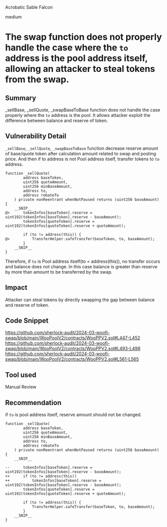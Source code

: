 Acrobatic Sable Falcon

medium

# The swap function does not properly handle the case where the `to` address is the pool address itself, allowing an attacker to steal tokens from the swap.

## Summary
_sellBase, _sellQuote, _swapBaseToBase function does not handle the case properly where the `to` address is the pool.
It allows attacker exploit the difference between balance and reserve of token. 

## Vulnerability Detail
`_sellBase`, `_sellQuote`, `_swapBaseToBase` function decrease reserve amount of base/quote token after calculation amount related to swap and posting price.
And then if to address is not Pool address itself, transfer tokens to `to` address.
```solidity
function _sellQuote(
        address baseToken,
        uint256 quoteAmount,
        uint256 minBaseAmount,
        address to,
        address rebateTo
    ) private nonReentrant whenNotPaused returns (uint256 baseAmount) {
    __SNIP__
@>      tokenInfos[baseToken].reserve = uint192(tokenInfos[baseToken].reserve - baseAmount); 
        tokenInfos[quoteToken].reserve = uint192(tokenInfos[quoteToken].reserve + quoteAmount);

        if (to != address(this)) {
@>          TransferHelper.safeTransfer(baseToken, to, baseAmount);
        }
    __SNIP__
}
```
Therefore, if `to` is Pool address itself(to = address(this)), no transfer occurs and balance does not change.
In this case balance is greater than reserve by more than amount to be transferred by the swap.

## Impact
Attacker can steal tokens by directly swapping the gap between balance and reserve of token.

## Code Snippet
https://github.com/sherlock-audit/2024-03-woofi-swap/blob/main/WooPoolV2/contracts/WooPPV2.sol#L447-L452
https://github.com/sherlock-audit/2024-03-woofi-swap/blob/main/WooPoolV2/contracts/WooPPV2.sol#L493-L498
https://github.com/sherlock-audit/2024-03-woofi-swap/blob/main/WooPoolV2/contracts/WooPPV2.sol#L561-L565

## Tool used

Manual Review

## Recommendation
if `to` is pool address itself, reserve amount should not be changed.

```solidity
function _sellQuote(
        address baseToken,
        uint256 quoteAmount,
        uint256 minBaseAmount,
        address to,
        address rebateTo
    ) private nonReentrant whenNotPaused returns (uint256 baseAmount) {
    __SNIP__
        
--      tokenInfos[baseToken].reserve = uint192(tokenInfos[baseToken].reserve - baseAmount); 
++      if (to != address(this))
++          tokenInfos[baseToken].reserve = uint192(tokenInfos[baseToken].reserve - baseAmount); 
        tokenInfos[quoteToken].reserve = uint192(tokenInfos[quoteToken].reserve + quoteAmount);

        if (to != address(this)) {
            TransferHelper.safeTransfer(baseToken, to, baseAmount);
        }
    __SNIP__
}
```